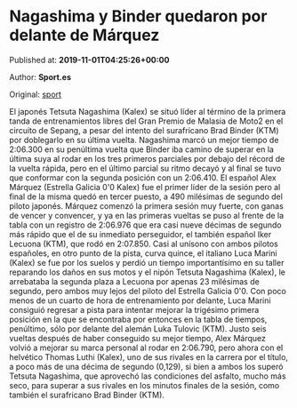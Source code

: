 
# Nagashima y Binder quedaron por delante de Márquez

Published at: **2019-11-01T04:25:26+00:00**

Author: **Sport.es**

Original: [sport](https://www.sport.es/es/noticias/motor/moto2/nagashima-binder-quedaron-delante-marquez-7709908)

El japonés Tetsuta Nagashima (Kalex) se situó líder al término de la primera tanda de entrenamientos libres del Gran Premio de Malasia de Moto2 en el circuito de Sepang, a pesar del intento del surafricano Brad Binder (KTM) por doblegarlo en su última vuelta.
Nagashima marcó un mejor tiempo de 2:06.300 en su penúltima vuelta que Binder iba camino de superar en la última suya al rodar en los tres primeros parciales por debajo del récord de la vuelta rápida, pero en el último parcial su ritmo decayó y al final se tuvo que conformar con la segunda posición con un 2:06.410.
El español Alex Márquez (Estrella Galicia 0'0 Kalex) fue el primer líder de la sesión pero al final de la misma quedó en tercer puesto, a 490 milésimas de segundo del piloto japonés.
Márquez comenzó la primera sesión muy fuerte, con ganas de vencer y convencer, y ya en las primeras vueltas se puso al frente de la tabla con un registro de 2:06.976 que era casi nueve décimas de segundo más rápido que el de su inmediato perseguidor, el también español Iker Lecuona (KTM), que rodó en 2:07.850.
Casi al unísono con ambos pilotos españoles, en otro punto de la pista, curva quince, el italiano Luca Marini (Kalex) se fue por los suelos y perdió un tiempo importantísimo en su taller reparando los daños en sus motos y el nipón Tetsuta Nagashima (Kalex), le arrebataba la segunda plaza a Lecuona por apenas 23 milésimas de segundo, pero ambos muy lejos del piloto del Estrella Galicia 0'0.
Con poco menos de un cuarto de hora de entrenamiento por delante, Luca Marini consiguió regresar a pista para intentar mejorar la trigésimo primera posición en la que se encontraba por entonces en la tabla de tiempos, penúltimo, sólo por delante del alemán Luka Tulovic (KTM).
Justo seis vueltas después de haber conseguido su mejor tiempo, Alex Márquez volvió a mejorar su marca personal al rodar en 2:06.790, pero ahora con el helvético Thomas Luthi (Kalex), uno de sus rivales en la carrera por el título, a poco más de una décima de segundo (0,129), si bien a ambos los superó Tetsuta Nagashima, que aprovechó las condiciones del asfalto, mucho más seco, para superar a sus rivales en los minutos finales de la sesión, como también el surafricano Brad Binder (KTM).
